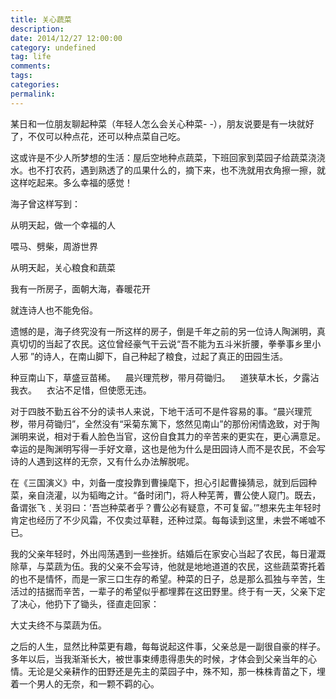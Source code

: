 ```yaml
---
title: 关心蔬菜
description:
date: 2014/12/27 12:00:00
category: undefined
tag: life
comments:
tags:
categories:
permalink:
---
```



某日和一位朋友聊起种菜（年轻人怎么会关心种菜- -），朋友说要是有一块就好了，不仅可以种点花，还可以种点菜自己吃。

这或许是不少人所梦想的生活：屋后空地种点蔬菜，下班回家到菜园子给蔬菜浇浇水。也不打农药，遇到熟透了的瓜果什么的，摘下来，也不洗就用衣角擦一擦，就这样吃起来。多么幸福的感觉！

<!--more-->

海子曾这样写到：

从明天起，做一个幸福的人

喂马、劈柴，周游世界

从明天起，关心粮食和蔬菜

我有一所房子，面朝大海，春暖花开

就连诗人也不能免俗。

遗憾的是，海子终究没有一所这样的房子，倒是千年之前的另一位诗人陶渊明，真真切切的当起了农民。这位曾经豪气干云说“吾不能为五斗米折腰，拳拳事乡里小人邪 ”的诗人，在南山脚下，自己种起了粮食，过起了真正的田园生活。

种豆南山下，草盛豆苗稀。    晨兴理荒秽，带月荷锄归。    道狭草木长，夕露沾我衣。    衣沾不足惜，但使愿无违。

对于四肢不勤五谷不分的读书人来说，下地干活可不是件容易的事。“晨兴理荒秽，带月荷锄归”，全然没有“采菊东篱下，悠然见南山”的那份闲情逸致，对于陶渊明来说，相对于看人脸色当官，这份自食其力的辛苦来的更实在，更心满意足。幸运的是陶渊明写得一手好文章，这也是他为什么是田园诗人而不是农民，不会写诗的人遇到这样的无奈，又有什么办法解脱呢。

在《三国演义》中，刘备一度投靠到曹操麾下，担心引起曹操猜忌，就到后园种菜，亲自浇灌，以为韬晦之计。“备时闭门，将人种芜菁，曹公使人窥门。既去，备谓张飞﹑关羽曰：’吾岂种菜者乎？曹公必有疑意，不可复留。’”想来先主年轻时肯定也经历了不少风霜，不仅卖过草鞋，还种过菜。每每读到这里，未尝不唏嘘不已。

我的父亲年轻时，外出闯荡遇到一些挫折。结婚后在家安心当起了农民，每日灌溉除草，与菜蔬为伍。我的父亲不会写诗，他就是地地道道的农民，这些蔬菜寄托着的也不是情怀，而是一家三口生存的希望。种菜的日子，总是那么孤独与辛苦，生活过的拮据而辛苦，一辈子的希望似乎都埋葬在这田野里。终于有一天，父亲下定了决心，他扔下了锄头，径直走回家：

大丈夫终不与菜蔬为伍。

之后的人生，显然比种菜更有趣，每每说起这件事，父亲总是一副很自豪的样子。多年以后，当我渐渐长大，被世事束缚患得患失的时候，才体会到父亲当年的心情。无论是父亲耕作的田野还是先主的菜园子中，殊不知，那一株株青苗之下，埋着一个男人的无奈，和一颗不羁的心。
